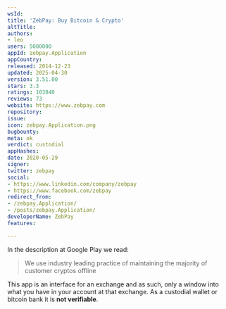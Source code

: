 ```yaml
---
wsId: 
title: 'ZebPay: Buy Bitcoin & Crypto'
altTitle: 
authors:
- leo
users: 5000000
appId: zebpay.Application
appCountry: 
released: 2014-12-23
updated: 2025-04-30
version: 3.51.00
stars: 3.3
ratings: 103840
reviews: 73
website: https://www.zebpay.com
repository: 
issue: 
icon: zebpay.Application.png
bugbounty: 
meta: ok
verdict: custodial
appHashes: 
date: 2020-05-29
signer: 
twitter: zebpay
social:
- https://www.linkedin.com/company/zebpay
- https://www.facebook.com/zebpay
redirect_from:
- /zebpay.Application/
- /posts/zebpay.Application/
developerName: ZebPay
features: 

---
```


In the description at Google Play we read:

> We use industry leading practice of maintaining the majority of customer
  cryptos offline

This app is an interface for an exchange and as such, only a window into what
you have in your account at that exchange. As a custodial wallet or bitcoin
bank it is **not verifiable**.
